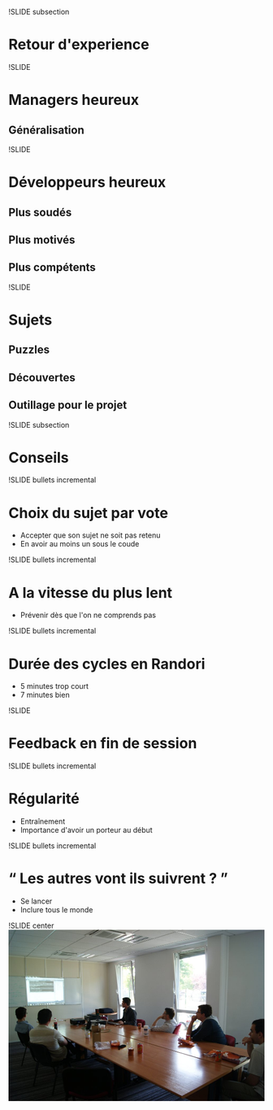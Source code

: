 ﻿!SLIDE subsection
# Retour d'experience

!SLIDE
# Managers heureux
## Généralisation

!SLIDE
# Développeurs heureux
## Plus soudés
## Plus motivés
## Plus compétents

!SLIDE
# Sujets
## Puzzles
## Découvertes
## Outillage pour le projet

!SLIDE subsection
# Conseils

!SLIDE bullets incremental
# Choix du sujet par vote
* Accepter que son sujet ne soit pas retenu
* En avoir au moins un sous le coude

!SLIDE bullets incremental
# A la vitesse du plus lent
* Prévenir dès que l'on ne comprends pas

!SLIDE bullets incremental
# Durée des cycles en Randori
* 5 minutes trop court
* 7 minutes bien

!SLIDE
# Feedback en fin de session

!SLIDE bullets incremental
# Régularité
* Entraînement
* Importance d'avoir un porteur au début

!SLIDE bullets incremental
# &#8220; Les autres vont ils suivrent ? &#8221;
* Se lancer
* Inclure tous le monde

!SLIDE center
![Eole](Eole.jpg)
